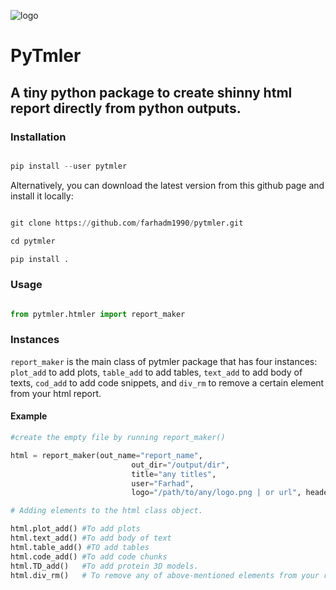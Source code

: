 ![logo](https://github.com/farhadm1990/pytmler/pix/logo.png)

# PyTmler

## A tiny python package to create shinny html report directly from python outputs. 

### Installation

```python

pip install --user pytmler

```

Alternatively, you can download the latest version from this github page and install it locally:

```python

git clone https://github.com/farhadm1990/pytmler.git

cd pytmler

pip install .

```

### Usage

```python

from pytmler.htmler import report_maker

```

### Instances
`report_maker` is the main class of pytmler package that has four instances: `plot_add` to add plots, `table_add` to add tables, `text_add` to add body of texts, `cod_add` to add code snippets, and `div_rm` to remove a certain element from your html report.

#### Example

```python
#create the empty file by running report_maker()

html = report_maker(out_name="report_name", 
                           out_dir="/output/dir", 
                           title="any titles", 
                           user="Farhad", 
                           logo="/path/to/any/logo.png | or url", header_color="black")

```

```python
# Adding elements to the html class object.

html.plot_add() #To add plots 
html.text_add() #To add body of text
html.table_add() #TO add tables
html.code_add() #To add code chunks
html.TD_add()   #To add protein 3D models.
html.div_rm()   # To remove any of above-mentioned elements from your report.

```

